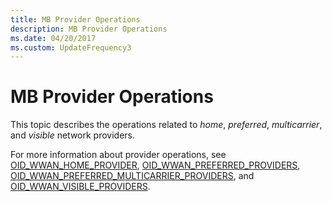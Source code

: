 ```yaml
---
title: MB Provider Operations
description: MB Provider Operations
ms.date: 04/20/2017
ms.custom: UpdateFrequency3
---
```


# MB Provider Operations


This topic describes the operations related to *home*, *preferred*, *multicarrier*, and *visible* network providers.

For more information about provider operations, see [OID\_WWAN\_HOME\_PROVIDER](./oid-wwan-home-provider.md), [OID\_WWAN\_PREFERRED\_PROVIDERS](./oid-wwan-preferred-providers.md), [OID\_WWAN\_PREFERRED\_MULTICARRIER\_PROVIDERS](./oid-wwan-preferred-multicarrier-providers.md), and [OID\_WWAN\_VISIBLE\_PROVIDERS](./oid-wwan-visible-providers.md).

 

